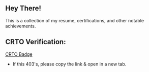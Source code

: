 ## Hey There!
This  is a collection of my resume, certifications, and other notable achievements. 

## CRTO Verification:
[CRTO Badge](https://eu.badgr.com/public/assertions/FDvbzmTnTpez3ZH3-RzPLA?identity__email=ryankleffman47@gmail.com)
 - If this 403's, please copy the link & open in a new tab. 
